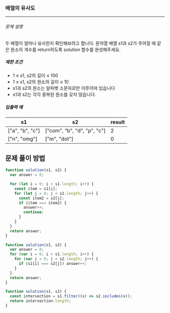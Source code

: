 ### 배열의 유사도

---

###### 문제 설명

두 배열이 얼마나 유사한지 확인해보려고 합니다. 문자열 배열 s1과 s2가 주어질 때 같은 원소의 개수를 return하도록 solution 함수를 완성해주세요.

##### 제한 조건

- 1 ≤ s1, s2의 길이 ≤ 100
- 1 ≤ s1, s2의 원소의 길이 ≤ 10
- s1과 s2의 원소는 알파벳 소문자로만 이루어져 있습니다
- s1과 s2는 각각 중복된 원소를 갖지 않습니다.

##### 입출력 예

| s1              | s2                          | result |
| --------------- | --------------------------- | ------ |
| ["a", "b", "c"] | ["com", "b", "d", "p", "c"] | 2      |
| ["n", "omg"]    | ["m", "dot"]                | 0      |

## 문제 풀이 방법

```javascript
function solution(s1, s2) {
  var answer = 0;

  for (let i = 0; i < s1.length; i++) {
    const item = s1[i];
    for (let j = 0; j < s2.length; j++) {
      const item2 = s2[j];
      if (item === item2) {
        answer++;
        continue;
      }
    }
  }
  return answer;
}
```

```javascript
function solution(s1, s2) {
  var answer = 0;
  for (var i = 0; i < s1.length; i++) {
    for (var j = 0; j < s2.length; j++) {
      if (s1[i] === s2[j]) answer++;
    }
  }
  return answer;
}
```

```javascript
function solution(s1, s2) {
  const intersection = s1.filter((x) => s2.includes(x));
  return intersection.length;
}
```
